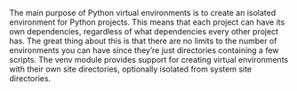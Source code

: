 The main purpose of Python virtual environments is to create an isolated environment for Python projects. This means that each project can have its own dependencies, regardless of what dependencies every other project has. The great thing about this is that there are no limits to the number of environments you can have since they’re just directories containing a few scripts. The venv module provides support for creating virtual environments with their own site directories, optionally isolated from system site directories.